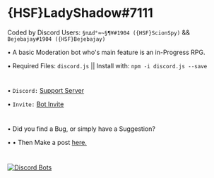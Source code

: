 # {HSF}LadyShadow#7111
Coded by Discord Users: `§π∆d°≈~§¶¥#1904 ({HSF}ScionSpy)` && `Bejebajay#1904 ({HSF}Bejebajay)`

• A basic Moderation bot who's main feature is an in-Progress RPG.

• Required Files: `discord.js` || Install with: `npm -i discord.js --save`

#
• `Discord:` [Support Server](https://discord.gg/9FUpBPQ)

• `Invite:` [Bot Invite](https://discordapp.com/oauth2/authorize?client_id=347872963636494337&scope=bot&permissions=470150359)

#
• Did you find a Bug, or simply have a Suggestion?

• • Then Make a post [here.](https://github.com/ScionSpy/LadyShadow/issues/new)

#
[![Discord Bots](https://discordbots.org/api/widget/347872963636494337.svg)](https://discordbots.org/bot/347872963636494337)
